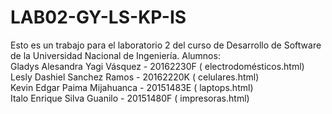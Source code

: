 # LAB02-GY-LS-KP-IS
Esto es un trabajo para el laboratorio 2 del curso de Desarrollo de Software de la Universidad Nacional de Ingeniería.
Alumnos:<br/>
Gladys Alesandra Yagi Vásquez - 20162230F ( electrodomésticos.html)<br/>
Lesly Dashiel Sanchez Ramos - 20162220K ( celulares.html)<br/>
Kevin Edgar Paima Mijahuanca - 20151483E ( laptops.html)<br/>
Italo Enrique Silva Guanilo - 20151480F ( impresoras.html)
